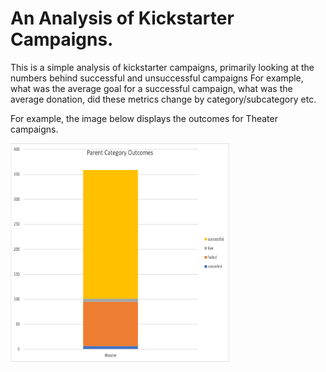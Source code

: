 # An Analysis of Kickstarter Campaigns.
This is a simple analysis of kickstarter campaigns, primarily looking at the numbers behind successful and unsuccessful campaigns
For example, what was the average goal for a successful campaign, what was the average donation, did these metrics change by category/subcategory etc. 


For example, the image below displays the outcomes for Theater campaigns. 

<img src="https://github.com/carlosjennings1991/kickstarter_analysis/blob/main/parent_category_outcomes.png" width="350" height="350">
